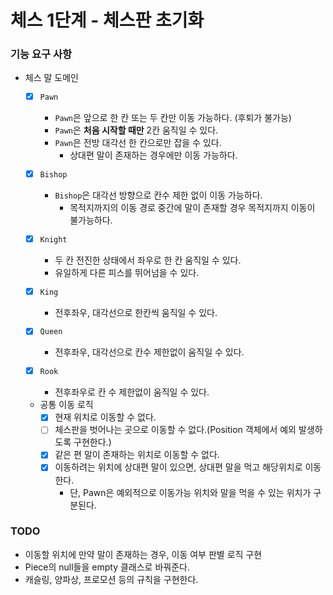 # 체스 1단계 - 체스판 초기화

### 기능 요구 사항

- 체스 말 도메인
    - [x] `Pawn`
        - `Pawn`은 앞으로 한 칸 또는 두 칸만 이동 가능하다. (후퇴가 불가능)
        - `Pawn`은 **처음 시작할 때만** 2칸 움직일 수 있다.
        - `Pawn`은 전방 대각선 한 칸으로만 잡을 수 있다.
            - 상대편 말이 존재하는 경우에만 이동 가능하다.

    - [x] `Bishop`
        - `Bishop`은 대각선 방향으로 칸수 제한 없이 이동 가능하다.
            - 목적지까지의 이동 경로 중간에 말이 존재할 경우 목적지까지 이동이 불가능하다.

    - [x] `Knight`
        - 두 칸 전진한 상태에서 좌우로 한 칸 움직일 수 있다.
        - 유일하게 다른 피스를 뛰어넘을 수 있다.

    - [x] `King`
        - 전후좌우, 대각선으로 한칸씩 움직일 수 있다.

    - [x] `Queen`
        - 전후좌우, 대각선으로 칸수 제한없이 움직일 수 있다.

    - [x] `Rook`
        - 전후좌우로 칸 수 제한없이 움직일 수 있다.

    - 공통 이동 로직
        - [x] 현재 위치로 이동할 수 없다.
        - [ ] 체스판을 벗어나는 곳으로 이동할 수 없다.(Position 객체에서 예외 발생하도록 구현한다.)
        - [x] 같은 편 말이 존재하는 위치로 이동할 수 없다.
        - [x] 이동하려는 위치에 상대편 말이 있으면, 상대편 말을 먹고 해당위치로 이동한다.
            - 단, Pawn은 예외적으로 이동가능 위치와 말을 먹을 수 있는 위치가 구분된다.

### TODO

- 이동할 위치에 만약 말이 존재하는 경우, 이동 여부 판별 로직 구현
- Piece의 null들을 empty 클래스로 바꿔준다.
- 캐슬링, 양파상, 프로모션 등의 규칙을 구현한다.